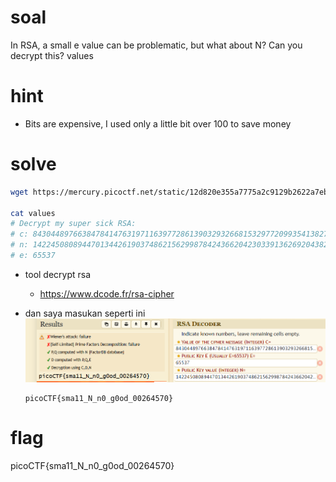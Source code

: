 # soal
In RSA, a small e value can be problematic, but what about N? Can you decrypt this? values

# hint
- Bits are expensive, I used only a little bit over 100 to save money

# solve
```bash
wget https://mercury.picoctf.net/static/12d820e355a7775a2c9129b2622a7eb6/values

cat values
# Decrypt my super sick RSA:
# c: 843044897663847841476319711639772861390329326681532977209935413827620909782846667
# n: 1422450808944701344261903748621562998784243662042303391362692043823716783771691667
# e: 65537
```

- tool decrypt rsa
  - https://www.dcode.fr/rsa-cipher

- dan saya masukan seperti ini
  ![alt text](docs/images/image.png)
  ```
  picoCTF{sma11_N_n0_g0od_00264570}
  ```

# flag
picoCTF{sma11_N_n0_g0od_00264570}